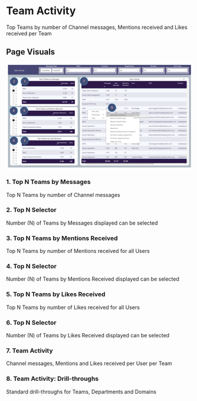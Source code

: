 # Team Activity
Top Teams by number of Channel messages, Mentions received and Likes received per Team

## Page Visuals

![TeamActivity](images/TeamActivity.png)


### 1.	Top N Teams by Messages
Top N Teams by number of Channel messages

### 2.	Top N Selector
Number (N) of Teams by Messages displayed can be selected

### 3.	Top N Teams by Mentions Received
Top N Teams by number of Mentions received for all Users

### 4.	Top N Selector
Number (N) of Teams by Mentions Received displayed can be selected

### 5.	Top N Teams by Likes Received
Top N Teams by number of Likes received for all Users

### 6.	Top N Selector
Number (N) of Teams by Likes Received displayed can be selected

### 7.	Team Activity
Channel messages, Mentions and Likes received per User per Team

### 8.	Team Activity: Drill-throughs
Standard drill-throughs for Teams, Departments and Domains
